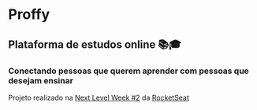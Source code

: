 # Proffy

## Plataforma de estudos online 📚🎓

### Conectando pessoas que querem aprender com pessoas que desejam ensinar

Projeto realizado na [Next Level Week #2](https://nextlevelweek.com/inscricao/2) da [RocketSeat](https://rocketseat.com.br)
